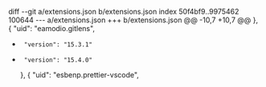 diff --git a/extensions.json b/extensions.json
index 50f4bf9..9975462 100644
--- a/extensions.json
+++ b/extensions.json
@@ -10,7 +10,7 @@
     },
     {
       "uid": "eamodio.gitlens",
-      "version": "15.3.1"
+      "version": "15.4.0"
     },
     {
       "uid": "esbenp.prettier-vscode",
